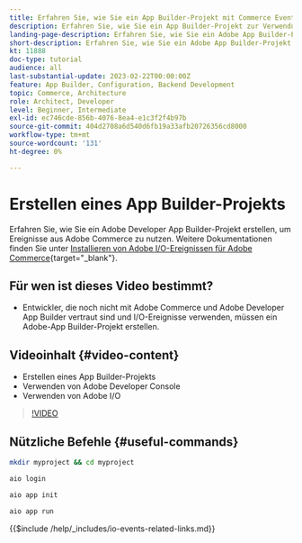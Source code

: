 ```yaml
---
title: Erfahren Sie, wie Sie ein App Builder-Projekt mit Commerce Events erstellen
description: Erfahren Sie, wie Sie ein App Builder-Projekt zur Verwendung mit Commerce-Ereignissen erstellen
landing-page-description: Erfahren Sie, wie Sie ein Adobe App Builder-Projekt erstellen, um Adobe Commerce-Ereignisse zu verwenden
short-description: Erfahren Sie, wie Sie ein Adobe App Builder-Projekt erstellen, um Adobe Commerce-Ereignisse zu verwenden
kt: 11888
doc-type: tutorial
audience: all
last-substantial-update: 2023-02-22T00:00:00Z
feature: App Builder, Configuration, Backend Development
topic: Commerce, Architecture
role: Architect, Developer
level: Beginner, Intermediate
exl-id: ec746cde-856b-4076-8ea4-e1c3f2f4b97b
source-git-commit: 404d2708a6d540d6fb19a33afb20726356cd8000
workflow-type: tm+mt
source-wordcount: '131'
ht-degree: 0%

---
```


# Erstellen eines App Builder-Projekts

Erfahren Sie, wie Sie ein Adobe Developer App Builder-Projekt erstellen, um Ereignisse aus Adobe Commerce zu nutzen. Weitere Dokumentationen finden Sie unter [Installieren von Adobe I/O-Ereignissen für Adobe Commerce](https://developer.adobe.com/commerce/events/get-started/installation/){target="_blank"}.

## Für wen ist dieses Video bestimmt?

* Entwickler, die noch nicht mit Adobe Commerce und Adobe Developer App Builder vertraut sind und I/O-Ereignisse verwenden, müssen ein Adobe-App Builder-Projekt erstellen.

## Videoinhalt {#video-content}

* Erstellen eines App Builder-Projekts
* Verwenden von Adobe Developer Console
* Verwenden von Adobe I/O

>[!VIDEO](https://video.tv.adobe.com/v/3430631?quality=12&learn=on&captions=ger)

## Nützliche Befehle {#useful-commands}

```bash
mkdir myproject && cd myproject

aio login

aio app init

aio app run
```

{{$include /help/_includes/io-events-related-links.md}}
